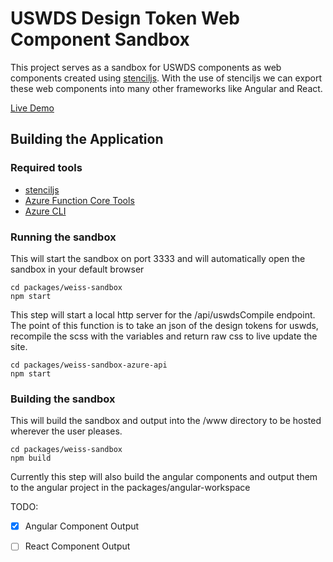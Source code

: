 # USWDS Design Token Web Component Sandbox

This project serves as a sandbox for USWDS components as web components created using [stenciljs](https://stenciljs.com/). With the use of stenciljs we can export these web components into many other frameworks like Angular and React. 

[Live Demo](https://delightful-sea-0320c100f.3.azurestaticapps.net)


## Building the Application

### Required tools
- [stenciljs](https://stenciljs.com/)
- [Azure Function Core Tools](https://github.com/Azure/azure-functions-core-tools)
- [Azure CLI](https://learn.microsoft.com/en-us/cli/azure/install-azure-cli)


### Running the sandbox

This will start the sandbox on port 3333 and will automatically open the sandbox in your default browser
```
cd packages/weiss-sandbox
npm start
```

This step will start a local http server for the /api/uswdsCompile endpoint. The point of this function is to take an json of the design tokens for uswds, recompile the scss with the variables and return raw css to live update the site.
```
cd packages/weiss-sandbox-azure-api
npm start
```

### Building the sandbox

This will build the sandbox and output into the /www directory to be hosted wherever the user pleases.
```
cd packages/weiss-sandbox
npm build
```

Currently this step will also build the angular components and output them to the angular project in the packages/angular-workspace




TODO: 
- [X] Angular Component Output
- [ ] React Component Output



